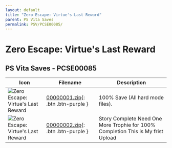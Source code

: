 ```yaml
---
layout: default
title: "Zero Escape: Virtue's Last Reward"
parent: PS Vita Saves
permalink: PSV/PCSE00085/
---
```

# Zero Escape: Virtue's Last Reward

## PS Vita Saves - PCSE00085

| Icon | Filename | Description |
|------|----------|-------------|
| ![Zero Escape: Virtue's Last Reward](https://github.com/bucanero/apollo-vita/raw/main/sce_sys/icon0.png) | [00000001.zip](00000001.zip){: .btn .btn-purple } | 100% Save (All hard mode files).  |
| ![Zero Escape: Virtue's Last Reward](https://github.com/bucanero/apollo-vita/raw/main/sce_sys/icon0.png) | [00000002.zip](00000002.zip){: .btn .btn-purple } | Story Complete Need One More Trophie for 100% Completion This is My frist Upload  |
